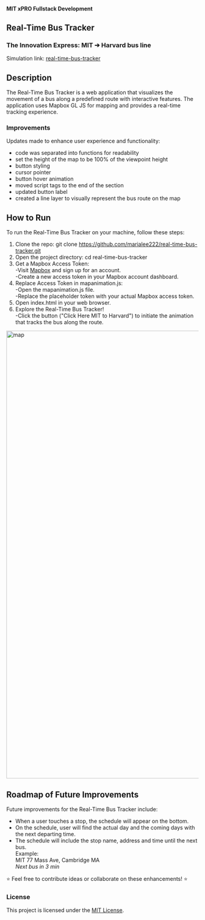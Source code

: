 #### MIT xPRO Fullstack Development
## Real-Time Bus Tracker
### The Innovation Express: MIT ➔ Harvard bus line
Simulation link: [real-time-bus-tracker](https://marialee222.github.io/real-time-bus-tracker/)

## Description
The Real-Time Bus Tracker is a web application that visualizes the movement of a bus along a predefined route with interactive features. The application uses Mapbox GL JS for mapping and provides a real-time tracking experience. 

### Improvements
Updates made to enhance user experience and functionality:
- code was separated into functions for readability
- set the height of the map to be 100% of the viewpoint height
- button styling
- cursor pointer
- button hover animation
- moved script tags to the end of the <body> section
- updated button label
- created a line layer to visually represent the bus route on the map

## How to Run
To run the Real-Time Bus Tracker on your machine, follow these steps:
1. Clone the repo: git clone https://github.com/marialee222/real-time-bus-tracker.git
2. Open the project directory: cd real-time-bus-tracker
3. Get a Mapbox Access Token:</br>
-Visit [Mapbox](https://www.mapbox.com/) and sign up for an account.</br>
-Create a new access token in your Mapbox account dashboard.</br>
4. Replace Access Token in mapanimation.js:</br>
-Open the mapanimation.js file.</br>
-Replace the placeholder token with your actual Mapbox access token.</br>
5. Open index.html in your web browser.
6. Explore the Real-Time Bus Tracker!</br>
-Click the button ("Click Here MIT to Harvard") to initiate the animation that tracks the bus along the route.

<img width="1171" alt="map" src="https://github.com/marialee222/real-time-bus-tracker/assets/150623001/520cb71b-c20f-4761-ae63-0188a070eb49">


## Roadmap of Future Improvements
Future improvements for the Real-Time Bus Tracker include:
- When a user touches a stop, the schedule will appear on the bottom.
- On the schedule, user will find the actual day and the coming days with the next departing time.
- The schedule will include the stop name, address and time until the next bus.</br>
	Example:  
	MIT
	77 Mass Ave, Cambridge MA</br>
  	<i>Next bus in 3 min</i>
   
:star: Feel free to contribute ideas or collaborate on these enhancements! :star:

### License
This project is licensed under the [MIT License](https://opensource.org/licenses/MIT).

